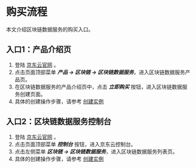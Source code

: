 # 购买流程
本文介绍区块链数据服务的购买入口。

## 入口1：产品介绍页
1.  登陆 [京东云官网](https://www.jdcloud.com/) 。
2.  点击页面顶部菜单 ***产品 -> 区块链 -> 区块链数据服务***，进入区块链数据服务产品页。
3.  在区块链数据服务的产品介绍页中，点击 ***立即购买*** 按钮，进入区块链数据服务创建页面。
4.  具体的创建操作步骤，请参考 [创建实例](待补充)

## 入口2：区块链数据服务控制台
1.  登陆 [京东云官网](https://www.jdcloud.com/) 。
2.  点击页面顶部菜单 ***控制台*** 按钮，进入京东云控制台。
3.  点击左侧菜单 ***区块链 -> 区块链数据服务***，进入区块链数据服务列表页。
4.  具体的创建操作步骤，请参考 [创建实例](待补充)
